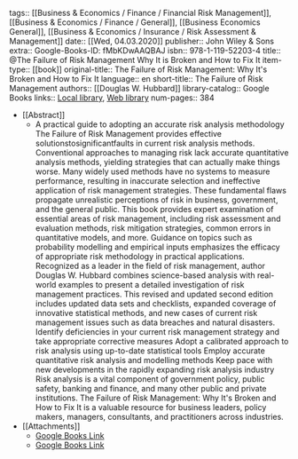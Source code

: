 tags:: [[Business & Economics / Finance / Financial Risk Management]], [[Business & Economics / Finance / General]], [[Business Economics General]], [[Business & Economics / Insurance / Risk Assessment & Management]]
date:: [[Wed, 04.03.2020]]
publisher:: John Wiley & Sons
extra:: Google-Books-ID: fMbKDwAAQBAJ
isbn:: 978-1-119-52203-4
title:: @The Failure of Risk Management Why It is Broken and How to Fix It
item-type:: [[book]]
original-title:: The Failure of Risk Management: Why It's Broken and How to Fix It
language:: en
short-title:: The Failure of Risk Management
authors:: [[Douglas W. Hubbard]]
library-catalog:: Google Books
links:: [Local library](zotero://select/library/items/RPPPJ9P6), [Web library](https://www.zotero.org/users/6520516/items/RPPPJ9P6)
num-pages:: 384

- [[Abstract]]
	- A practical guide to adopting an accurate risk analysis methodology The Failure of Risk Management provides effective solutionstosignificantfaults in current risk analysis methods. Conventional approaches to managing risk lack accurate quantitative analysis methods, yielding strategies that can actually make things worse. Many widely used methods have no systems to measure performance, resulting in inaccurate selection and ineffective application of risk management strategies. These fundamental flaws propagate unrealistic perceptions of risk in business, government, and the general public. This book provides expert examination of essential areas of risk management, including risk assessment and evaluation methods, risk mitigation strategies, common errors in quantitative models, and more. Guidance on topics such as probability modelling and empirical inputs emphasizes the efficacy of appropriate risk methodology in practical applications.  Recognized as a leader in the field of risk management, author Douglas W. Hubbard combines science-based analysis with real-world examples to present a detailed investigation of risk management practices. This revised and updated second edition includes updated data sets and checklists, expanded coverage of innovative statistical methods, and new cases of current risk management issues such as data breaches and natural disasters.  Identify deficiencies in your current risk management strategy and take appropriate corrective measures Adopt a calibrated approach to risk analysis using up-to-date statistical tools Employ accurate quantitative risk analysis and modelling methods Keep pace with new developments in the rapidly expanding risk analysis industry  Risk analysis is a vital component of government policy, public safety, banking and finance, and many other public and private institutions. The Failure of Risk Management: Why It's Broken and How to Fix It is a valuable resource for business leaders, policy makers, managers, consultants, and practitioners across industries.
- [[Attachments]]
	- [Google Books Link](https://books.google.ru/books?id=fMbKDwAAQBAJ)
	- [Google Books Link](https://books.google.ae/books?id=fMbKDwAAQBAJ)